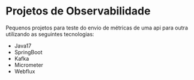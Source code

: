 
# Projetos de Observabilidade

Pequenos projetos para teste do envio de métricas de uma api para outra utilizando as seguintes tecnologias:

- Java17
- SpringBoot
- Kafka
- Micrometer
- Webflux

